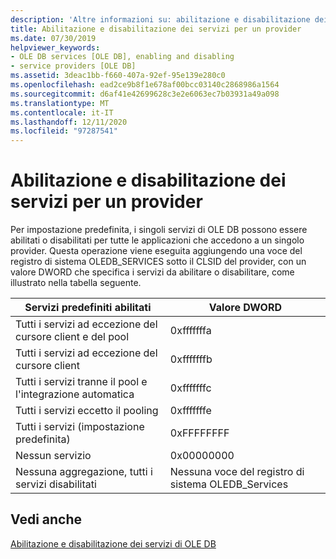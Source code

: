 ```yaml
---
description: 'Altre informazioni su: abilitazione e disabilitazione dei servizi per un provider'
title: Abilitazione e disabilitazione dei servizi per un provider
ms.date: 07/30/2019
helpviewer_keywords:
- OLE DB services [OLE DB], enabling and disabling
- service providers [OLE DB]
ms.assetid: 3deac1bb-f660-407a-92ef-95e139e280c0
ms.openlocfilehash: ead2ce9b8f1e678af00bcc03140c2868986a1564
ms.sourcegitcommit: d6af41e42699628c3e2e6063ec7b03931a49a098
ms.translationtype: MT
ms.contentlocale: it-IT
ms.lasthandoff: 12/11/2020
ms.locfileid: "97287541"
---
```

# <a name="enabling-and-disabling-services-for-a-provider"></a>Abilitazione e disabilitazione dei servizi per un provider

Per impostazione predefinita, i singoli servizi di OLE DB possono essere abilitati o disabilitati per tutte le applicazioni che accedono a un singolo provider. Questa operazione viene eseguita aggiungendo una voce del registro di sistema OLEDB_SERVICES sotto il CLSID del provider, con un valore DWORD che specifica i servizi da abilitare o disabilitare, come illustrato nella tabella seguente.

|Servizi predefiniti abilitati|Valore DWORD|
|------------------------------|-------------------|
|Tutti i servizi ad eccezione del cursore client e del pool|0xfffffffa|
|Tutti i servizi ad eccezione del cursore client|0xfffffffb|
|Tutti i servizi tranne il pool e l'integrazione automatica|0xfffffffc|
|Tutti i servizi eccetto il pooling|0xfffffffe|
|Tutti i servizi (impostazione predefinita)|0xFFFFFFFF|
|Nessun servizio|0x00000000|
|Nessuna aggregazione, tutti i servizi disabilitati|Nessuna voce del registro di sistema OLEDB_Services|

## <a name="see-also"></a>Vedi anche

[Abilitazione e disabilitazione dei servizi di OLE DB](../../data/oledb/enabling-and-disabling-ole-db-services.md)
